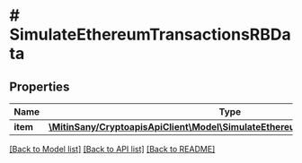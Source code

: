 # # SimulateEthereumTransactionsRBData

## Properties

Name | Type | Description | Notes
------------ | ------------- | ------------- | -------------
**item** | [**\MitinSany/CryptoapisApiClient\Model\SimulateEthereumTransactionsRBDataItem**](SimulateEthereumTransactionsRBDataItem.md) |  |

[[Back to Model list]](../../README.md#models) [[Back to API list]](../../README.md#endpoints) [[Back to README]](../../README.md)
